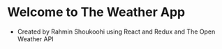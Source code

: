 # Welcome to The Weather App


- Created by Rahmin Shoukoohi using React and Redux and The Open Weather API 